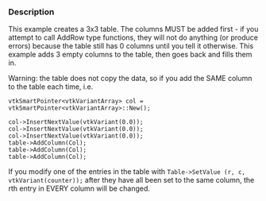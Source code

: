 ### Description

This example creates a 3x3 table. The columns MUST be added first - if you attempt to call AddRow type functions, they will not do anything (or produce errors) because the table still has 0 columns until you tell it otherwise. This example adds 3 empty columns to the table, then goes back and fills them in.

Warning: the table does not copy the data, so if you add the SAME column to the table each time, i.e.

```
vtkSmartPointer<vtkVariantArray> col = vtkSmartPointer<vtkVariantArray>::New();

col->InsertNextValue(vtkVariant(0.0));
col->InsertNextValue(vtkVariant(0.0));
col->InsertNextValue(vtkVariant(0.0));
table->AddColumn(Col);
table->AddColumn(Col);
table->AddColumn(Col);
```

If you modify one of the entries in the table with  `Table->SetValue (r, c, vtkVariant(counter));` after they have all been set to the same column, the rth entry in EVERY column will be changed.
